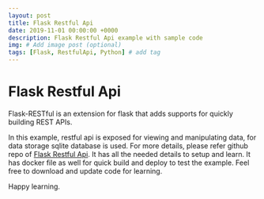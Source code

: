 ```yaml
---
layout: post
title: Flask Restful Api
date: 2019-11-01 00:00:00 +0000
description: Flask Restful Api example with sample code
img: # Add image post (optional)
tags: [Flask, RestfulApi, Python] # add tag
---
```

# Flask Restful Api

Flask-RESTful is an extension for flask that adds supports for quickly building REST APIs.

In this example, restful api is exposed for viewing and manipulating data, for data storage sqlite database is used. 
For more details, please refer github repo of [Flask Restful Api](https://github.com/rajnathsah/FlaskRestfulApi). It has all the needed details to setup and learn. It has docker file as well for quick build and deploy to test the example. Feel free to download and update code for learning.

Happy learning.
